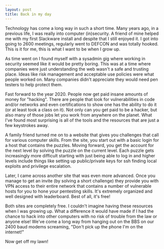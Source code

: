 ```yaml
---
layout: post
title: Back in my day
---
```

Technology has come a long way in such a short time.  Many years ago, in a previous life, I was really into computer (in)security.  A friend of mine helped me with my first Slackware install and despite that I still enjoyed it.  I got into going to 2600 meetings, regularly went to DEFCON and was totally hooked.  This is it for me, this is what I want to be when I grow up.

As time went on I found myself with a sysadmin gig where working in security seemed like it would be pretty boring.  This was at a time where companies were just understanding the web wasn't a safe and trusting place.  Ideas like risk management and acceptable use policies were what people worked on.  Many companies didn't appreciate they would need pen testers to help protect them.

Fast forward to the year 2020.  People now get paid insane amounts of money for "hacking".  There are people that look for vulnerabilities in code and/or networks and even certifications to show one has the ability to do it (or at least took a class on it).  Not only can you get paid to be a hacker, but also many of those jobs let you work from anywhere on the planet.  What I've found most surprising is all of the tools and the resources that are just a few keystrokes away.

A family friend turned me on to a website that gives you challenges that call for various computer skills.  From the site, you start out with a basic login for a host that contains the puzzles.  Moving forward, you get the account for the next level by solving the puzzle on the current level.  Each puzzle gets increasingly more difficult starting with just being able to log in and higher levels include things like setting up public/private keys for ssh finding local exploits and privilege escalation.  

Later, I came across another site that was even more advanced.  Once you manage to get an invite (by solving a short challenge) they provide you with VPN access to their entire network that contains a number of vulnerable hosts for you to hone your pentesting skills.  It's extremely organized and well designed with leaderboard.  Best of all, it's free!  

Both sites are completely free.  I couldn't imagine having these resources when I was growing up.  What a difference it would have made if I had the chance to hack into other computers with no risk of trouble from the law or anyone else!  We've come a long way from hanging out on the BBS on our 2400 baud modems screaming, "Don't pick up the phone I'm on the internet!"

Now get off my lawn!
